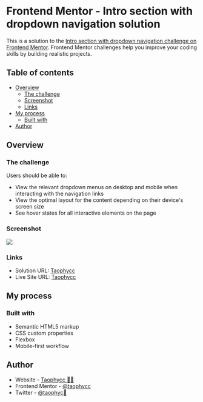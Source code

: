 # Frontend Mentor - Intro section with dropdown navigation solution

This is a solution to the [Intro section with dropdown navigation challenge on Frontend Mentor](https://www.frontendmentor.io/challenges/intro-section-with-dropdown-navigation-ryaPetHE5). Frontend Mentor challenges help you improve your coding skills by building realistic projects.

## Table of contents

- [Overview](#overview)
  - [The challenge](#the-challenge)
  - [Screenshot](#screenshot)
  - [Links](#links)
- [My process](#my-process)
  - [Built with](#built-with)
- [Author](#author)

## Overview

### The challenge

Users should be able to:

- View the relevant dropdown menus on desktop and mobile when interacting with the navigation links
- View the optimal layout for the content depending on their device's screen size
- See hover states for all interactive elements on the page

### Screenshot

![](![Image](image.png))

### Links

- Solution URL: [Taophycc](https://github.com/Taophycc/Intro-section-with-dropdown-navigation.git)
- Live Site URL: [Taophycc](https://taophycc.github.io/Intro-section-with-dropdown-navigation/)

## My process

### Built with

- Semantic HTML5 markup
- CSS custom properties
- Flexbox
- Mobile-first workflow

## Author

- Website - [Taophycc 👋🏾](https://github.com/Taophycc/Taophycc)
- Frontend Mentor - [@taophycc](https://www.frontendmentor.io/profile/taophycc)
- Twitter - [@taophyc🎃](https://www.twitter.com/taophyc_)
